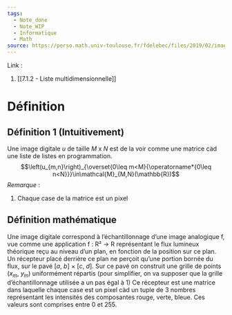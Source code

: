 ```yaml
---
tags:
  - Note_done
  - Note_WIP
  - Informatique
  - Math
source: https://perso.math.univ-toulouse.fr/fdelebec/files/2019/02/image.pdf
---
```


Link :
1. [[7.1.2 - Liste multidimensionnelle]]

# Définition
## Définition 1 (Intuitivement)
Une image digitale $u$ de taille $M$ x $N$ est de la voir comme une matrice càd une liste de listes en programmation.
$$\left(u_{m,n}\right)_{\overset{0\leq m<M}{\operatorname*{0\leq n<N}}}\in\mathcal{M}_{M,N}(\mathbb{R})$$
_Remarque_ :
1. Chaque case de la matrice est un pixel

## Définition mathématique
Une image digitale correspond à l’échantillonnage d’une image analogique f, vue comme une application f : R² → R représentant le flux lumineux théorique reçu au niveau d’un plan, en fonction de la position sur ce plan. 
Un récepteur placé derrière ce plan ne perçoit qu’une portion bornée du flux, sur le pavé $[a,\ b]$ × $[c,\ d]$. 
Sur ce pavé on construit une grille de points $(x_m,\ y_m)$ uniformément répartis (pour simplifier, on va supposer que la grille d’échantillonnage utilisée a un pas égal à 1)
Ce récepteur est une matrice dans laquelle chaque case est un pixel càd un tuple de 3 nombres représentant les intensités des composantes rouge, verte, bleue. Ces valeurs sont comprises entre 0 et 255.